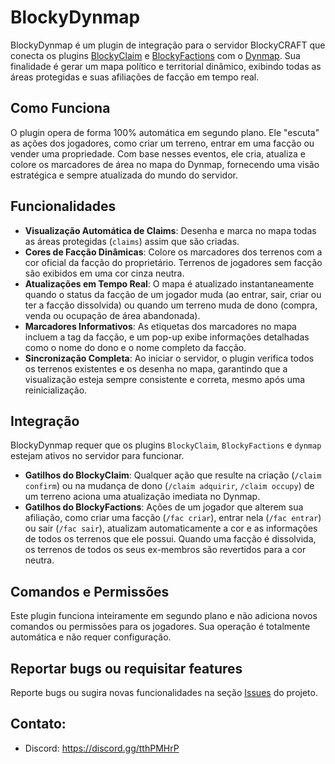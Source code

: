 # BlockyDynmap
BlockyDynmap é um plugin de integração para o servidor BlockyCRAFT que conecta os plugins [BlockyClaim](https://github.com/andradecore/BlockyClaim) e [BlockyFactions](https://github.com/andradecore/BlockyFactions) com o [Dynmap](https://dynmap.wiki.gg/wiki/Dynmap_API). Sua finalidade é gerar um mapa político e territorial dinâmico, exibindo todas as áreas protegidas e suas afiliações de facção em tempo real.

## Como Funciona
O plugin opera de forma 100% automática em segundo plano. Ele "escuta" as ações dos jogadores, como criar um terreno, entrar em uma facção ou vender uma propriedade. Com base nesses eventos, ele cria, atualiza e colore os marcadores de área no mapa do Dynmap, fornecendo uma visão estratégica e sempre atualizada do mundo do servidor.

## Funcionalidades
- **Visualização Automática de Claims**: Desenha e marca no mapa todas as áreas protegidas (`claims`) assim que são criadas.
- **Cores de Facção Dinâmicas**: Colore os marcadores dos terrenos com a cor oficial da facção do proprietário. Terrenos de jogadores sem facção são exibidos em uma cor cinza neutra.
- **Atualizações em Tempo Real**: O mapa é atualizado instantaneamente quando o status da facção de um jogador muda (ao entrar, sair, criar ou ter a facção dissolvida) ou quando um terreno muda de dono (compra, venda ou ocupação de área abandonada).
- **Marcadores Informativos**: As etiquetas dos marcadores no mapa incluem a tag da facção, e um pop-up exibe informações detalhadas como o nome do dono e o nome completo da facção.
- **Sincronização Completa**: Ao iniciar o servidor, o plugin verifica todos os terrenos existentes e os desenha no mapa, garantindo que a visualização esteja sempre consistente e correta, mesmo após uma reinicialização.

## Integração
BlockyDynmap requer que os plugins `BlockyClaim`, `BlockyFactions` e `dynmap` estejam ativos no servidor para funcionar.

- **Gatilhos do BlockyClaim**: Qualquer ação que resulte na criação (`/claim confirm`) ou na mudança de dono (`/claim adquirir`, `/claim occupy`) de um terreno aciona uma atualização imediata no Dynmap.
- **Gatilhos do BlockyFactions**: Ações de um jogador que alterem sua afiliação, como criar uma facção (`/fac criar`), entrar nela (`/fac entrar`) ou sair (`/fac sair`), atualizam automaticamente a cor e as informações de todos os terrenos que ele possui. Quando uma facção é dissolvida, os terrenos de todos os seus ex-membros são revertidos para a cor neutra.

## Comandos e Permissões
Este plugin funciona inteiramente em segundo plano e não adiciona novos comandos ou permissões para os jogadores. Sua operação é totalmente automática e não requer configuração.

## Reportar bugs ou requisitar features
Reporte bugs ou sugira novas funcionalidades na seção [Issues](https://github.com/andradecore/BlockyDynmap/issues) do projeto.

## Contato:
- Discord: https://discord.gg/tthPMHrP